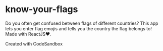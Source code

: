 # know-your-flags

Do you often get confused between flags of different countries? This app lets you enter flag emojis and tells you the country the flag belongs to! Made with ReactJS❤️.

Created with CodeSandbox
